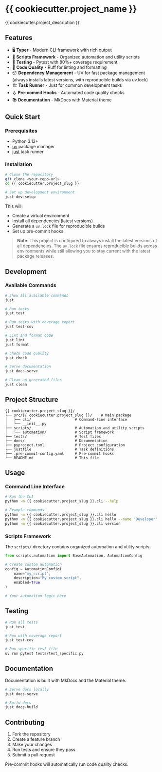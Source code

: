 # {{ cookiecutter.project_name }}

{{ cookiecutter.project_description }}

## Features

- 🖥️ **Typer** - Modern CLI framework with rich output
- 📁 **Scripts Framework** - Organized automation and utility scripts
- 🧪 **Testing** - Pytest with 80%+ coverage requirement
- 🔧 **Code Quality** - Ruff for linting and formatting
- 📦 **Dependency Management** - UV for fast package management (always installs latest versions, with reproducible builds via uv.lock)
- 🏗️ **Task Runner** - Just for common development tasks
- 🪝 **Pre-commit Hooks** - Automated code quality checks
- 📚 **Documentation** - MkDocs with Material theme

## Quick Start

### Prerequisites

- Python 3.13+
- [uv](https://docs.astral.sh/uv/) package manager
- [just](https://github.com/casey/just) task runner

### Installation

```bash
# Clone the repository
git clone <your-repo-url>
cd {{ cookiecutter.project_slug }}

# Set up development environment
just dev-setup
```

This will:

- Create a virtual environment
- Install all dependencies (latest versions)
- Generate a `uv.lock` file for reproducible builds
- Set up pre-commit hooks

> **Note**: This project is configured to always install the latest versions of all dependencies. The `uv.lock` file ensures reproducible builds across environments while still allowing you to stay current with the latest package releases.

## Development

### Available Commands

```bash
# Show all available commands
just

# Run tests
just test

# Run tests with coverage report
just test-cov

# Lint and format code
just lint
just format

# Check code quality
just check

# Serve documentation
just docs-serve

# Clean up generated files
just clean
```

## Project Structure

```
{{ cookiecutter.project_slug }}/
├── src/{{ cookiecutter.project_slug }}/    # Main package
│   ├── cli/                    # Command-line interface
│   └── __init__.py
├── scripts/                    # Automation and utility scripts
│   └── automation/             # Script framework
├── tests/                      # Test files
├── docs/                       # Documentation
├── pyproject.toml              # Project configuration
├── justfile                    # Task definitions
├── .pre-commit-config.yaml     # Pre-commit hooks
└── README.md                   # This file
```

## Usage

### Command Line Interface

```bash
# Run the CLI
python -m {{ cookiecutter.project_slug }}.cli --help

# Example commands
python -m {{ cookiecutter.project_slug }}.cli hello
python -m {{ cookiecutter.project_slug }}.cli hello --name "Developer"
python -m {{ cookiecutter.project_slug }}.cli version
```

### Scripts Framework

The `scripts/` directory contains organized automation and utility scripts:

```python
from scripts.automation import BaseAutomation, AutomationConfig

# Create custom automation
config = AutomationConfig(
    name="my_script",
    description="My custom script",
    enabled=True
)

# Your automation logic here
```

## Testing

```bash
# Run all tests
just test

# Run with coverage report
just test-cov

# Run specific test file
uv run pytest tests/test_specific.py
```

## Documentation

Documentation is built with MkDocs and the Material theme.

```bash
# Serve docs locally
just docs-serve

# Build docs
just docs-build
```

## Contributing

1. Fork the repository
2. Create a feature branch
3. Make your changes
4. Run tests and ensure they pass
5. Submit a pull request

Pre-commit hooks will automatically run code quality checks.

